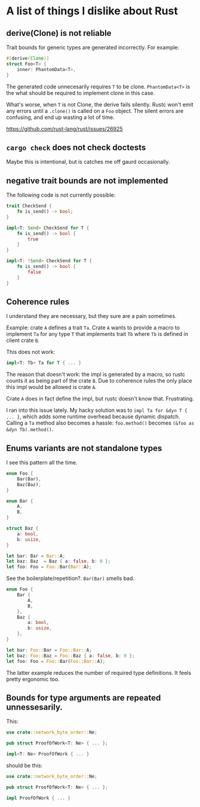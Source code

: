 # A list of things I dislike about Rust

## derive(Clone) is not reliable

Trait bounds for generic types are generated incorrectly. For example:

```rust
#[derive(Clone)]
struct Foo<T> {
	inner: PhantomData<T>,
}
```

The generated code unnecesarily requires `T` to be clone. `PhantomData<T>` is the what should be required to implement clone in this case.

What's worse, when `T` is not Clone, the derive fails silently. Rustc won't emit any errors until a `.clone()` is called on a `Foo` object.
The silent errors are confusing, and end up wasting a lot of time.

https://github.com/rust-lang/rust/issues/26925

## `cargo check` does not check doctests

Maybe this is intentional, but is catches me off gaurd occasionally.

## negative trait bounds are not implemented

The following code is not currently possible:

```rust
trait CheckSend {
	fn is_send() -> bool;
}

impl<T: Send> CheckSend for T {
	fn is_send() -> bool {
		true
	}
}

impl<T: !Send> CheckSend for T {
	fn is_send() -> bool {
		false
	}
}
```

## Coherence rules

I understand they are necessary, but they sure are a pain sometimes.

Example: crate `A` defines a trait `Ta`. Crate `A` wants to provide a macro to implement `Ta` for any type `T` that implements trait `Tb` where `Tb` is defined in client crate `B`.

This does not work:

```rust
impl<T: Tb> Ta for T { ... }
```

The reason that doesn't work: the impl is generated by a macro, so rustc counts it as being part of the crate `B`.
Due to coherence rules the only place this impl would be allowed is crate `A`.

Crate `A` does in fact define the impl, but rustc doesn't know that. Frustrating.

I ran into this issue lately. My hacky solution was to `impl Ta for &dyn T { ... }`, which adds some runtime overhead because dynamic dispatch.
Calling a `Ta` method also becomes a hassle: `foo.method()` becomes `(&foo as &dyn Tb).method()`.

## Enums variants are not standalone types

I see this pattern all the time.

```rust
enum Foo {
	Bar(Bar),
	Baz(Baz),
}

enum Bar {
	A,
	B,
}

struct Baz {
	a: bool,
	b: usize,
}

let bar: Bar = Bar::A;
let baz: Baz  = Baz { a: false, b: 0 };
let foo: Foo = Foo::Bar(Bar::A);
```

See the boilerplate/repetition?. `Bar(Bar)` smells bad.


```rust
enum Foo {
	Bar {
		A,
		B,
	},
	Baz {
		a: bool,
		b: usize,
	},
}

let bar: Foo::Bar = Foo::Bar::A;
let baz: Foo::Baz = Foo::Baz { a: false, b: 0 };
let foo: Foo = Foo::Bar(Foo::Bar::A);
```

The latter example reduces the number of required type definitions. It feels pretty ergonomic too.

## Bounds for type arguments are repeated unnessesarily.

This:

```rust
use crate::network_byte_order::Ne;

pub struct ProofOfWork<T: Ne> { ... };

impl<T: Ne> ProofOfWork { ... }
```

should be this:

```rust
use crate::network_byte_order::Ne;

pub struct ProofOfWork<T: Ne> { ... };

impl ProofOfWork { ... }
```
